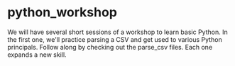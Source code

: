 # python_workshop

We will have several short sessions of a workshop to learn basic Python.
In the first one, we'll practice parsing a CSV and get used to various Python principals.
Follow along by checking out the parse_csv files. Each one expands a new skill.
